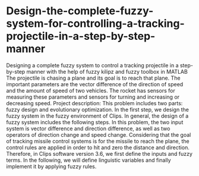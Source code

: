 # Design-the-complete-fuzzy-system-for-controlling-a-tracking-projectile-in-a-step-by-step-manner
Designing a complete fuzzy system to control a tracking projectile in a step-by-step manner with the help of fuzzy kilipz and fuzzy toolbox in MATLAB
  The projectile is chasing a plane and its goal is to reach that plane. The important parameters are the vector difference of the direction of speed and the amount of speed of two vehicles. The rocket has sensors for measuring these parameters and sensors for turning and increasing or decreasing speed.
Project description:
This problem includes two parts: fuzzy design and evolutionary optimization. In the first step, we design the fuzzy system in the fuzzy environment of Clips. In general, the design of a fuzzy system includes the following steps.
In this problem, the two input system is vector difference and direction difference, as well as two operators of direction change and speed change. Considering that the goal of tracking missile control systems is for the missile to reach the plane, the control rules are applied in order to hit and zero the distance and direction. Therefore, in Clips software version 3.6, we first define the inputs and fuzzy terms. In the following, we will define linguistic variables and finally implement it by applying fuzzy rules.
